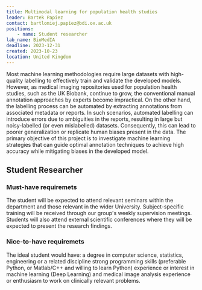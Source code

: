 ```yaml
---
title: Multimodal learning for population health studies
leader: Bartek Papiez
contact: bartlomiej.papiez@bdi.ox.ac.uk
positions:
    - name: Student researcher
lab_name: BioMedIA
deadline: 2023-12-31
created: 2023-10-23
location: United Kingdom
---
```


Most machine learning methodologies require large datasets with high-quality labelling to effectively train and validate the developed models. However, as medical imaging repositories used for population health studies, such as the UK Biobank, continue to grow, the conventional manual annotation approaches by experts become impractical. On the other hand, the labelling process can be automated by extracting annotations from associated metadata or reports. In such scenarios, automated labelling can introduce errors due to ambiguities in the reports, resulting in large but noisy-labelled (or even mislabelled) datasets. Consequently, this can lead to poorer generalization or replicate human biases present in the data. The primary objective of this project is to investigate machine learning strategies that can guide optimal annotation techniques to achieve high accuracy while mitigating biases in the developed model.

## Student Researcher

### Must-have requiremets

The student will be expected to attend relevant seminars within the department and those relevant in the wider University. Subject-specific training will be received through our group's weekly supervision meetings. Students will also attend external scientific conferences where they will be expected to present the research findings.

### Nice-to-have requiremets 

The ideal student would have: a degree in computer science, statistics, engineering or a related discipline strong programming skills (preferable Python, or Matlab/C++ and willing to learn Python) experience or interest in machine learning (Deep Learning) and medical image analysis experience or enthusiasm to work on clinically relevant problems.

